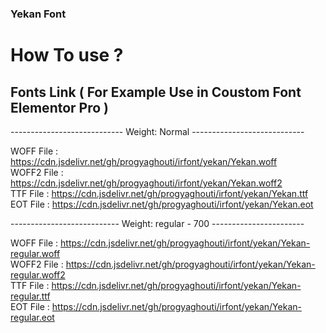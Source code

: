### Yekan Font

# How To use ? 
## Fonts Link ( For Example Use in Coustom Font Elementor Pro )
---------------------------- Weight: Normal ----------------------------

WOFF File : https://cdn.jsdelivr.net/gh/progyaghouti/irfont/yekan/Yekan.woff<br>
WOFF2 File : https://cdn.jsdelivr.net/gh/progyaghouti/irfont/yekan/Yekan.woff2<br>
TTF File : https://cdn.jsdelivr.net/gh/progyaghouti/irfont/yekan/Yekan.ttf<br>
EOT File : https://cdn.jsdelivr.net/gh/progyaghouti/irfont/yekan/Yekan.eot<br>

--------------------------- Weight: regular - 700 -----------------------

WOFF File : https://cdn.jsdelivr.net/gh/progyaghouti/irfont/yekan/Yekan-regular.woff<br>
WOFF2 File : https://cdn.jsdelivr.net/gh/progyaghouti/irfont/yekan/Yekan-regular.woff2<br>
TTF File : https://cdn.jsdelivr.net/gh/progyaghouti/irfont/yekan/Yekan-regular.ttf<br>
EOT File : https://cdn.jsdelivr.net/gh/progyaghouti/irfont/yekan/Yekan-regular.eot<br>
